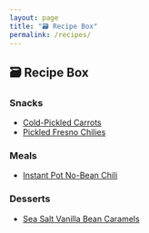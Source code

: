 ```yaml
---
layout: page
title: "🗃 Recipe Box"
permalink: /recipes/
---
```


## 🗃 Recipe Box

### Snacks
- [Cold-Pickled Carrots](https://gist.github.com/AndrewArace/4c10e462472f3ee596ec53b82b9b628c)
- [Pickled Fresno Chilies](https://gist.github.com/AndrewArace/953f673e66f613e379eb18560ee99253)

### Meals
- [Instant Pot No-Bean Chili](https://gist.github.com/AndrewArace/6b4a19f82a91e6cc12a663abc0ec4b18)

### Desserts
- [Sea Salt Vanilla Bean Caramels](https://gist.github.com/AndrewArace/996f221aaa1f9f04a10058dfd3eeaabf)
